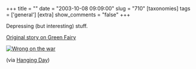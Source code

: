 +++
title = ""
date = "2003-10-08 09:09:00"
slug = "710"
[taxonomies]
tags = ['general']
[extra]
show_comments = "false"
+++

Depressing (but interesting) stuff.

[Original story on Green Fairy](http://www.greenfairy.com/archives/000100.html)

[![](http://philwilson.org/images/wrongonthewar.gif "Wrong on the war")](http://www.greenfairy.com/archives/000100.html)

(via [Hanging Day](http://www.hangingday.co.uk/))
